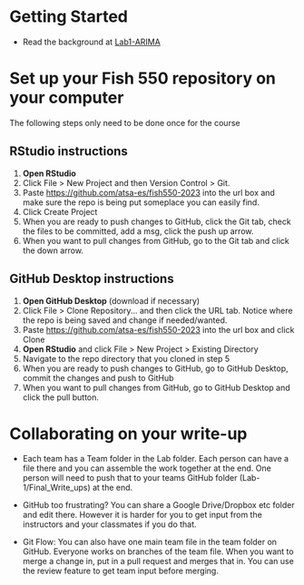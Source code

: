 # Getting Started

* Read the background at [Lab1-ARIMA](https://atsa-es.github.io/fish550-2023/Lab-1/Lab1-ARIMA.html)

# Set up your Fish 550 repository on your computer

The following steps only need to be done once for the course

## RStudio instructions

1. **Open RStudio**
2. Click File > New Project and then Version Control > Git.
3. Paste https://github.com/atsa-es/fish550-2023 into the url box and make sure the repo is being put someplace you can easily find.
4. Click Create Project
5. When you are ready to push changes to GitHub, click the Git tab, check the files to be committed, add a msg, click the push up arrow.
6. When you want to pull changes from GitHub, go to the Git tab and click the down arrow.

## GitHub Desktop instructions

1. **Open GitHub Desktop** (download if necessary)
2. Click File > Clone Repository... and then click the URL tab. Notice where the repo is being saved and change if needed/wanted.
3. Paste https://github.com/atsa-es/fish550-2023 into the url box and click Clone
4. **Open RStudio** and click File > New Project > Existing Directory
5. Navigate to the repo directory that you cloned in step 5
6. When you are ready to push changes to GitHub, go to GitHub Desktop, commit the changes and push to GitHub
7. When you want to pull changes from GitHub, go to GitHub Desktop and click the pull button.


# Collaborating on your write-up

* Each team has a Team folder in the Lab folder. Each person can have a file there and you can assemble the work together at the end. One person will need to push that to your teams GitHub folder (Lab-1/Final_Write_ups) at the end.

* GitHub too frustrating? You can share a Google Drive/Dropbox etc folder and edit there. However it is harder for you to get input from the instructors and your classmates if you do that.

* Git Flow: You can also have one main team file in the team folder on GitHub. Everyone works on branches of the team file. When you want to merge a change in, put in a pull request and merges that in. You can use the review feature to get team input before merging.




